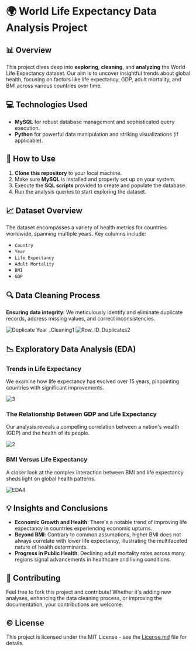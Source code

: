 # 🌍 World Life Expectancy Data Analysis Project

## 📊 Overview

This project dives deep into **exploring**, **cleaning**, and **analyzing** the World Life Expectancy dataset. Our aim is to uncover insightful trends about global health, focusing on factors like life expectancy, GDP, adult mortality, and BMI across various countries over time.

## 💻 Technologies Used

- **MySQL** for robust database management and sophisticated query execution.
- **Python** for powerful data manipulation and striking visualizations (if applicable).

## 🚀 How to Use

1. **Clone this repository** to your local machine.
2. Make sure **MySQL** is installed and properly set up on your system.
3. Execute the **SQL scripts** provided to create and populate the database.
4. Run the analysis queries to start exploring the dataset.

## 📈 Dataset Overview

The dataset encompasses a variety of health metrics for countries worldwide, spanning multiple years. Key columns include:

- `Country`
- `Year`
- `Life Expectancy`
- `Adult Mortality`
- `BMI`
- `GDP`

## 🔍 Data Cleaning Process

**Ensuring data integrity**: We meticulously identify and eliminate duplicate records, address missing values, and correct inconsistencies.

![Duplicate Year _Cleaning1](https://github.com/Rok-G/SQL_Projects/assets/154329858/9bf0a336-54be-4029-ae0f-a5f9f6c88d41)
![Row_ID_Duplicates2](https://github.com/Rok-G/SQL_Projects/assets/154329858/ebaf3a03-423c-46bc-bec3-06c09afa1b98)

## 📉 Exploratory Data Analysis (EDA)

### Trends in Life Expectancy

We examine how life expectancy has evolved over 15 years, pinpointing countries with significant improvements.

![3](https://github.com/Rok-G/SQL_Projects/assets/154329858/157421f9-ae34-409f-a185-237deb8bcba3)

### The Relationship Between GDP and Life Expectancy

Our analysis reveals a compelling correlation between a nation's wealth (GDP) and the health of its people.

![2](https://github.com/Rok-G/SQL_Projects/assets/154329858/8376fdca-341b-4cd8-b841-f396137087a5)

### BMI Versus Life Expectancy

A closer look at the complex interaction between BMI and life expectancy sheds light on global health patterns.

![EDA4](https://github.com/Rok-G/SQL_Projects/assets/154329858/1ff62883-f98d-4a8a-9ec6-16e3e6355abf)

## 💡 Insights and Conclusions

- **Economic Growth and Health**: There's a notable trend of improving life expectancy in countries experiencing economic upturns.
- **Beyond BMI**: Contrary to common assumptions, higher BMI does not always correlate with lower life expectancy, illustrating the multifaceted nature of health determinants.
- **Progress in Public Health**: Declining adult mortality rates across many regions signal advancements in healthcare and living conditions.

## 🤝 Contributing

Feel free to fork this project and contribute! Whether it's adding new analyses, enhancing the data cleaning process, or improving the documentation, your contributions are welcome.

## ©️ License

This project is licensed under the MIT License - see the [License.md](./License.md) file for details.

